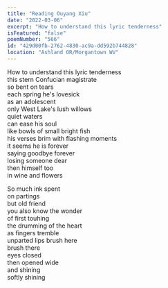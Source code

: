 ```yaml
---
title: "Reading Ouyang Xiu"
date: "2022-03-06"
excerpt: "How to understand this lyric tenderness"
isFeatured: "false"
poemNumber: "566"
id: "429d00fb-2762-4830-ac9a-dd592b744828"
location: "Ashland OR/Morgantown WV"
---
```


How to understand this lyric tenderness  
this stern Confucian magistrate  
so bent on tears  
each spring he's lovesick  
as an adolescent  
only West Lake's lush willows  
quiet waters  
can ease his soul  
like bowls of small bright fish  
his verses brim with flashing moments  
it seems he is forever  
saying goodbye forever  
losing someone dear  
then himself too  
in wine and flowers

So much ink spent  
on partings  
but old friend  
you also know the wonder  
of first touhing  
the drumming of the heart  
as fingers tremble  
unparted lips brush here  
brush there  
eyes closed  
then opened wide  
and shining  
softly shining
